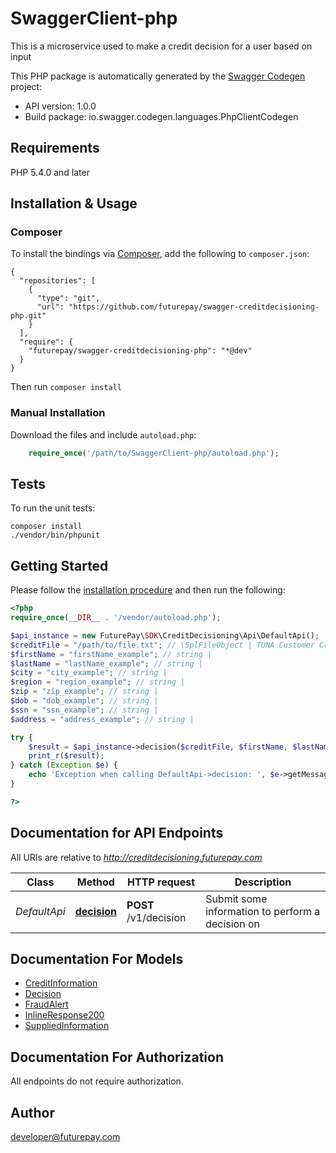 # SwaggerClient-php
This is a microservice used to make a credit decision for a user based on input

This PHP package is automatically generated by the [Swagger Codegen](https://github.com/swagger-api/swagger-codegen) project:

- API version: 1.0.0
- Build package: io.swagger.codegen.languages.PhpClientCodegen

## Requirements

PHP 5.4.0 and later

## Installation & Usage
### Composer

To install the bindings via [Composer](http://getcomposer.org/), add the following to `composer.json`:

```
{
  "repositories": [
    {
      "type": "git",
      "url": "https://github.com/futurepay/swagger-creditdecisioning-php.git"
    }
  ],
  "require": {
    "futurepay/swagger-creditdecisioning-php": "*@dev"
  }
}
```

Then run `composer install`

### Manual Installation

Download the files and include `autoload.php`:

```php
    require_once('/path/to/SwaggerClient-php/autoload.php');
```

## Tests

To run the unit tests:

```
composer install
./vendor/bin/phpunit
```

## Getting Started

Please follow the [installation procedure](#installation--usage) and then run the following:

```php
<?php
require_once(__DIR__ . '/vendor/autoload.php');

$api_instance = new FuturePay\SDK\CreditDecisioning\Api\DefaultApi();
$creditFile = "/path/to/file.txt"; // \SplFileObject | TUNA Customer Credit File
$firstName = "firstName_example"; // string | 
$lastName = "lastName_example"; // string | 
$city = "city_example"; // string | 
$region = "region_example"; // string | 
$zip = "zip_example"; // string | 
$dob = "dob_example"; // string | 
$ssn = "ssn_example"; // string | 
$address = "address_example"; // string | 

try {
    $result = $api_instance->decision($creditFile, $firstName, $lastName, $city, $region, $zip, $dob, $ssn, $address);
    print_r($result);
} catch (Exception $e) {
    echo 'Exception when calling DefaultApi->decision: ', $e->getMessage(), PHP_EOL;
}

?>
```

## Documentation for API Endpoints

All URIs are relative to *http://creditdecisioning.futurepay.com*

Class | Method | HTTP request | Description
------------ | ------------- | ------------- | -------------
*DefaultApi* | [**decision**](docs/Api/DefaultApi.md#decision) | **POST** /v1/decision | Submit some information to perform a decision on


## Documentation For Models

 - [CreditInformation](docs/Model/CreditInformation.md)
 - [Decision](docs/Model/Decision.md)
 - [FraudAlert](docs/Model/FraudAlert.md)
 - [InlineResponse200](docs/Model/InlineResponse200.md)
 - [SuppliedInformation](docs/Model/SuppliedInformation.md)


## Documentation For Authorization

 All endpoints do not require authorization.


## Author

developer@futurepay.com


